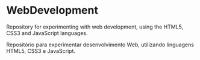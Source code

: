 # WebDevelopment
Repository for experimenting with web development, using the HTML5, CSS3 and JavaScript languages.

Repositório para experimentar desenvolvimento Web, utilizando linguagens HTML5, CSS3 e JavaScript.
